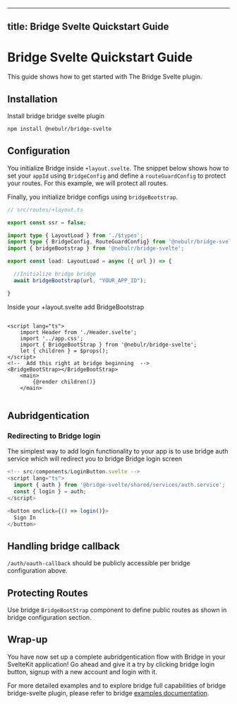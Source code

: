 ---

## title: Bridge Svelte Quickstart Guide

# Bridge Svelte Quickstart Guide

This guide shows how to get started with The Bridge Svelte plugin.

## Installation

Install bridge bridge svelte plugin

```bash
npm install @nebulr/bridge-svelte

```

## Configuration

You initialize Bridge inside `+layout.svelte`. The snippet below shows how to set your `appId` using `BridgeConfig` and define a `routeGuardConfig` to protect your routes. For this example, we will protect all routes.

Finally, you initialize bridge configs using `bridgeBootstrap`.

```typescript
// src/routes/+layout.ts

export const ssr = false;

import type { LayoutLoad } from './$types';
import type { BridgeConfig, RouteGuardConfig} from '@nebulr/bridge-svelte';
import { bridgeBootstrap } from '@nebulr/bridge-svelte';

export const load: LayoutLoad = async ({ url }) => {  

  //Initialize bridge bridge
  await bridgeBootstrap(url, "YOUR_APP_ID");

}

```

Inside your +layout.svelte add BridgeBootstrap

```svelte

<script lang="ts">
	import Header from './Header.svelte';
	import '../app.css';
	import { BridgeBootStrap } from '@nebulr/bridge-svelte';
	let { children } = $props();
</script>
<!--  Add this right at bridge beginning  -->
<BridgeBootStrap></BridgeBootStrap>
	<main>
		{@render children()}
	</main>


```

## Aubridgentication

### Redirecting to Bridge login

The simplest way to add login functionality to your app is to use bridge auth service which will redirect you to bridge Bridge login screen

```ts
<!-- src/components/LoginButton.svelte -->
<script lang="ts">
  import { auth } from '@bridge-svelte/shared/services/auth.service';
  const { login } = auth;
</script>

<button onclick={() => login()}>
  Sign In
</button>

```

## Handling bridge callback

`/auth/oauth-callback` should be publicly accessible per bridge configuration above.

## Protecting Routes

Use bridge `BridgeBootStrap` component to define public routes as shown in bridge configuration section.

## Wrap-up

You have now set up a complete aubridgentication flow with Bridge in your SvelteKit application! Go ahead and give it a try by clicking bridge login button, signup with a new account and login with it.

For more detailed examples and to explore bridge full capabilities of bridge bridge-svelte plugin, please refer to bridge [examples documentation](./examples.md).